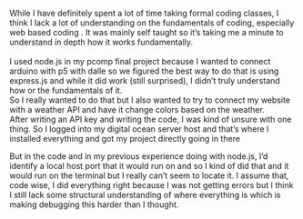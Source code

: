 While I have definitely spent a lot of time taking formal coding classes, I think I lack a lot of understanding on the fundamentals of coding, especially web based coding . It was mainly self taught so it’s taking me a minute to understand in depth how it works fundamentally. 
</br> </br> 
I used node.js in my pcomp final project because I wanted to connect arduino with p5 with dalle so we figured the best way to do that is using express.js and while it did work (still surprised), I didn’t truly understand how or the fundamentals of it. </br> 
So I really wanted to do that but I also wanted to try to connect my website with a weather API and have it change colors based on the weather. 
</br> 
After writing an API key and writing the code, I was kind of unsure with one thing. So I logged into my digital ocean server host and that’s where I installed everything and got my project directly going in there 
</br> 



But in the code and in my previous experience doing with node.js, I’d identify a local host port that it would run on and so I kind of did that and it would run on the terminal but I really can’t seem to locate it. I assume that, code wise, I did everything right because I was not getting errors but I think I still lack some structural understanding of where everything is which is making debugging this harder than I thought.  
</br> 
